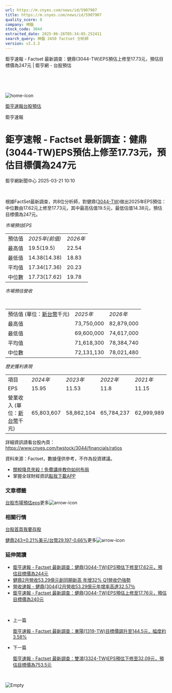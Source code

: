 ```yaml
---
url: https://m.cnyes.com/news/id/5907907
title: https://m.cnyes.com/news/id/5907907
quality_score: 8
company: 神腦
stock_code: 3044
extracted_date: 2025-06-26T05:34:05.252411
search_query: 神腦 2450 factset 分析師
version: v3.3.3
---
```


鉅亨速報 - Factset 最新調查：健鼎(3044-TW)EPS預估上修至17.73元，預估目標價為247元 | 鉅亨網 - 台股預估

‌

‌

![home-icon](/assets/icons/breadCrumb/symbol-icon-home.svg)

[鉅亨速報](/news/cat/anue_live)[台股預估](/news/cat/tw_forecast)

鉅亨速報

# 鉅亨速報 - Factset 最新調查：健鼎(3044-TW)EPS預估上修至17.73元，預估目標價為247元

鉅亨網新聞中心 2025-03-21 10:10

‌

根據FactSet最新調查，共8位分析師，對健鼎([3044-TW](https://www.cnyes.com/twstock/3044))做出2025年EPS預估：中位數由17.62元上修至17.73元，其中最高估值19.5元，最低估值14.38元，預估目標價為247元。

*市場預估EPS*

|  |  |  |
| --- | --- | --- |
| 預估值 | *2025年(前值)* | *2026年* |
| 最高值 | 19.5(19.5) | 22.54 |
| 最低值 | 14.38(14.38) | 18.83 |
| 平均值 | 17.34(17.36) | 20.23 |
| 中位數 | 17.73(17.62) | 19.78 |

*市場預估營收*

‌

|  |  |  |
| --- | --- | --- |
| 預估值 (單位：[新台幣](https://invest.cnyes.com/forex/detail/usdtwd)千元) | *2025年* | *2026年* |
| 最高值 | 73,750,000 | 82,879,000 |
| 最低值 | 69,600,000 | 74,617,000 |
| 平均值 | 71,618,300 | 78,384,740 |
| 中位數 | 72,131,130 | 78,021,480 |

*歷史獲利表現*

|  |  |  |  |  |
| --- | --- | --- | --- | --- |
| 項目 | *2024年* | *2023年* | *2022年* | *2021年* |
| EPS | 15.95 | 11.53 | 11.8 | 11.15 |
| 營業收入 (單位：[新台幣](https://invest.cnyes.com/forex/detail/usdtwd)千元) | 65,803,607 | 58,862,104 | 65,784,237 | 62,999,989 |

詳細資訊請看台股內頁：  
<https://www.cnyes.com/twstock/3044/financials/ratios>

資料來源：Factset，數據僅供參考，不作為投資建議。

* [關稅降息夾殺！免費講座教你如何布局](https://www.rsc.com.tw/Cnyes_RSC/SeminarBooking2025InvestmentOutlook.aspx?utm_source=anue&utm_medium=usstocks_end)
* 掌握全球財經資訊[點我下載APP](http://www.cnyes.com/app/?utm_source=mweb&utm_medium=HamMenuBanner&utm_campaign=fixed&utm_content=entr)

### 文章標籤

[台股](https://news.cnyes.com/tag/台股 "台股")[市場預估](https://news.cnyes.com/tag/市場預估 "市場預估")[eps](https://news.cnyes.com/tag/eps "eps")更多![arrow-icon](/assets/icons/arrows/arrow-down.svg)

### 相關行情

[台股首頁](https://www.cnyes.com/twstock)[我要存股](https://supr.link/8OHaU)

[健鼎243+0.21%](https://www.cnyes.com/twstock/3044)[美元/台幣29.197-0.66%](https://invest.cnyes.com/forex/detail/USDTWD)更多![arrow-icon](/assets/icons/arrows/arrow-down.svg)

### 延伸閱讀

* [鉅亨速報 - Factset 最新調查：健鼎(3044-TW)EPS預估下修至17.62元，預估目標價為244元](/news/id/5894403)
* [健鼎2月營收53.29億元創同期新高 年增32% Q1營收仍強勢](/news/id/5891753)
* [營收速報 - 健鼎(3044)2月營收53.29億元年增率高達32.57％](/news/id/5891207)
* [鉅亨速報 - Factset 最新調查：健鼎(3044-TW)EPS預估上修至17.76元，預估目標價為240元](/news/id/5881640)

‌

* 上一篇

  [鉅亨速報 - Factset 最新調查：東陽(1319-TW)目標價調升至144.5元，幅度約3.58%](/news/id/5908670)
* 下一篇

  [鉅亨速報 - Factset 最新調查：雙鴻(3324-TW)EPS預估下修至32.09元，預估目標價為753.5元](/news/id/5907607)

‌

![Empty](/assets/icons/skeleton/empty-image.svg)

‌